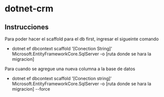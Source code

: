 # dotnet-crm

## Instrucciones

Para poder hacer el scaffold para el db first, ingresar el sigueinte comando

- dotnet ef dbcontext scaffold '[Conection String]' Microsoft.EntityFrameworkCore.SqlServer -o [ruta donde se hara la migracion]

Para cuando se agregue una nueva columna a la base de datos 

- dotnet ef dbcontext scaffold '[Conection string]' Microsoft.EntityFrameworkCore.SqlServer -o [ruta donde se hara la migracion] --force


